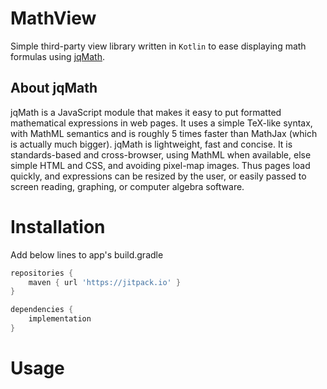 # MathView
Simple third-party view library written in `Kotlin` to ease displaying math formulas using [jqMath](https://mathscribe.com/author/jqmath.html). 

## About jqMath
jqMath is a JavaScript module that makes it easy to put formatted mathematical expressions in web pages. It uses a simple TeX-like syntax, with MathML semantics and is roughly 5 times faster than MathJax (which is actually much bigger). jqMath is lightweight, fast and concise. It is standards-based and cross-browser, using MathML when available, else simple HTML and CSS, and avoiding pixel-map images. Thus pages load quickly, and expressions can be resized by the user, or easily passed to screen reading, graphing, or computer algebra software. 

# Installation

Add below lines to app's build.gradle

```groovy
repositories {
	maven { url 'https://jitpack.io' }
}
```
```groovy
dependencies {
	implementation 
}
```
# Usage


